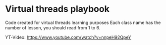 # Virtual threads playbook
Code created for virtual threads learning purposes
Each class name has the number of lesson, you should read from 1 to 6.

YT-Video:
https://www.youtube.com/watch?v=nnpeH92QpeY